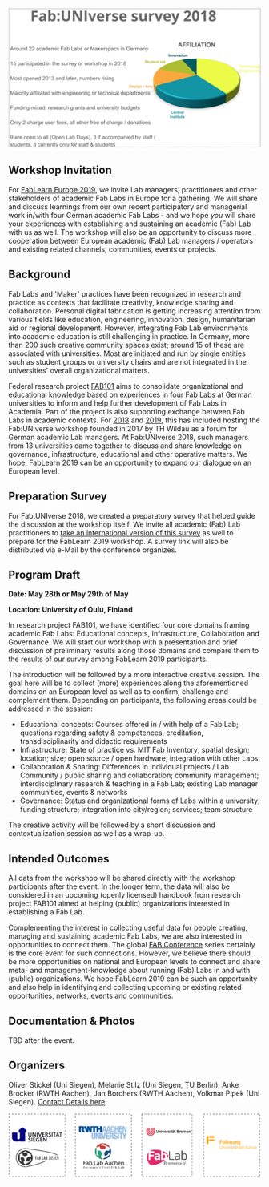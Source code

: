 ![](images/fab101-survey-summary.jpg)

## Workshop Invitation

For [FabLearn Europe 2019](http://fablearn.eu/), we invite Lab managers, practitioners and other stakeholders of academic Fab Labs in Europe for a  gathering. We will share and discuss learnings from our own recent participatory and managerial work in/with four German academic Fab Labs - and we hope *you* will share your experiences with establishing and sustaining an academic (Fab) Lab with us as well. The workshop will also be an opportunity to discuss more cooperation between European academic (Fab) Lab managers / operators and existing related channels, communities, events or projects.

## Background

Fab Labs and 'Maker' practices have been recognized in research and practice as contexts that facilitate creativity, knowledge sharing and collaboration. Personal digital fabrication is getting increasing attention from various fields like education, engineering, innovation, design, humanitarian aid or regional development. However, integrating Fab Lab environments into academic education is still challenging in practice. In Germany, more than 200 such creative community spaces exist; around 15 of these are associated with universities. Most are initiated and run by single entities such as student groups or university chairs and are not integrated in the universities' overall organizational matters.

Federal research project [FAB101](https://fab101.de) aims to consolidate organizational and educational knowledge based on experiences in four Fab Labs at German universities to inform and help further development of Fab Labs in Academia. Part of the project is also supporting exchange between Fab Labs in academic contexts. For [2018](/fabuniverse-2018) and [2019](/fabuniverse-2018), this has included hosting the Fab:UNIverse workshop founded in 2017 by TH Wildau as a forum for German academic Lab managers. At Fab:UNIverse 2018, such managers from 13 universities came together to discuss and share knowledge on governance, infrastructure, educational and other operative matters. We hope, FabLearn 2019 can be an opportunity to expand our dialogue on an European level.

## Preparation Survey

For Fab:UNIverse 2018, we created a preparatory survey that helped guide the discussion at the workshop itself. We invite all academic (Fab) Lab practitioners to [take an international version of this survey](TODOLINKHERE) as well to prepare for the FabLearn 2019 workshop. A survey link will also be distributed via e-Mail by the conference organizes.

## Program Draft

**Date: May 28th or May 29th of May**  

**Location: University of Oulu, Finland**

In research project FAB101, we have identified four core domains framing academic Fab Labs: Educational concepts, Infrastructure, Collaboration and Governance. We will start our workshop with a presentation and brief discussion of preliminary results along those domains and compare them to the results of our survey among FabLearn 2019 participants.

The introduction will be followed by a more interactive creative session. The goal here will be to collect (more) experiences along the aforementioned domains on an European level as well as to confirm, challenge and complement them. Depending on participants, the following areas could be addressed in the session:

* Educational concepts: Courses offered in / with help of a Fab Lab; questions regarding safety & competences, creditation, transdisciplinarity and didactic requirements
* Infrastructure: State of practice vs. MIT Fab Inventory; spatial design; location; size; open source / open hardware; integration with other Labs
* Collaboration & Sharing: Differences in individual projects / Lab Community / public sharing and collaboration; community management; interdisciplinary research & teaching in a Fab Lab; existing Lab manager communities, events & networks
* Governance: Status and organizational forms of Labs within a university; funding structure; integration into city/region; services; team structure

The creative activity will be followed by a short discussion and contextualization session as well as a wrap-up.

## Intended Outcomes

All data from the workshop will be shared directly with the workshop participants after the event. In the longer term, the data will also be considered in an upcoming (openly licensed) handbook from research project FAB101 aimed at helping (public) organizations interested in establishing a Fab Lab.  

Complementing the interest in collecting useful data for people creating, managing and sustaining academic Fab Labs, we are also interested in opportunities to connect them. The global [FAB Conference](https://fabevent.org/) series certainly is the core event for such connections. However, we believe there should be more opportunities on national and European levels to connect and share meta- and management-knowledge about running (Fab) Labs in and with (public) organizations. We hope FabLearn 2019 can be such an opportunity and also help in identifying and collecting upcoming or existing related opportunities, networks, events and communities.  


## Documentation & Photos

TBD after the event.


## Organizers

Oliver Stickel (Uni Siegen), Melanie Stilz (Uni Siegen, TU Berlin), Anke Brocker (RWTH Aachen), Jan Borchers (RWTH Aachen), Volkmar Pipek (Uni Siegen). [Contact Details here](/kontakt).

![](images/fab101.jpg)
